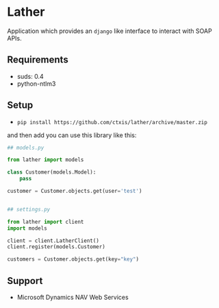 # Lather

Application which provides an `django` like interface to interact with SOAP APIs.

## Requirements
* suds: 0.4
* python-ntlm3

## Setup
* `pip install https://github.com/ctxis/lather/archive/master.zip`

and then add you can use this library like this:

```python
## models.py

from lather import models

class Customer(models.Model):
    pass

customer = Customer.objects.get(user='test')


## settings.py

from lather import client
import models

client = client.LatherClient()
client.register(models.Customer)

customers = Customer.objects.get(key="key")
```

## Support
* Microsoft Dynamics NAV Web Services
